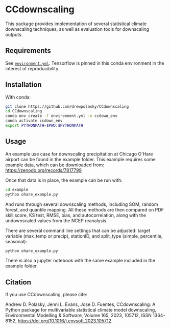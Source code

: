 # CCdownscaling

This package provides implementation of several statistical climate downscaling techniques, as well as evaluation tools for downscaling outputs. 

## Requirements

See [`environment.yml`](./environment.yml). Tensorflow is pinned in this conda environment in the interest of reproducibility.

## Installation 

With conda:
```bash
git clone https://github.com/drewpolasky/CCdownscaling
cd CCdownscaling
conda env create -f environment.yml -n ccdown_env
conda activate ccdown_env 
export PYTHONPATH=$PWD:$PYTHONPATH
```
## Usage

An example use case for downscaling precipitation at Chicago O'Hare airport can be found in the example folder.
This example requires some example data, which can be downloaded from: https://zenodo.org/records/7817799

Once that data is in place, the example can be run with: 
```bash
cd example
python ohare_example.py
```
And runs through several downscaling methods, including SOM, random forest, and quantile mapping. 
All these methods are then compared on PDF skill score, KS test, RMSE, bias, and autocorrelation, 
along with the undownscaled values from the NCEP reanalysis.

There are several command line settings that can be adjusted: target variable (max_temp or precip), stationID, 
and split_type (simple, percentile, seasonal):
```bash
python ohare_example.py
```
There is also a jupyter notebook with the same example included in the example folder. 

## Citation

If you use CCdownscaling, please cite:

Andrew D. Polasky, Jenni L. Evans, Jose D. Fuentes,
CCdownscaling: A Python package for multivariable statistical climate model downscaling,
Environmental Modelling & Software,
Volume 165,
2023,
105712,
ISSN 1364-8152,
https://doi.org/10.1016/j.envsoft.2023.105712.

